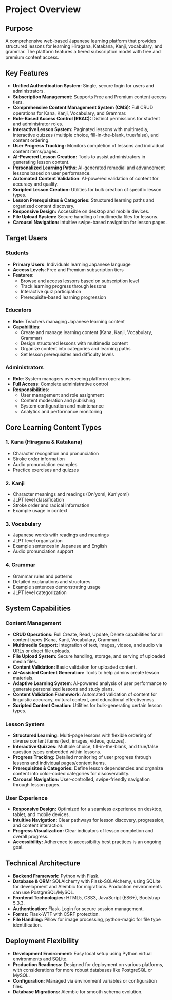 # Project Overview

## Purpose
A comprehensive web-based Japanese learning platform that provides structured lessons for learning Hiragana, Katakana, Kanji, vocabulary, and grammar. The platform features a tiered subscription model with free and premium content access.

## Key Features
- **Unified Authentication System:** Single, secure login for users and administrators.
- **Subscription Management:** Supports Free and Premium content access tiers.
- **Comprehensive Content Management System (CMS):** Full CRUD operations for Kana, Kanji, Vocabulary, and Grammar.
- **Role-Based Access Control (RBAC):** Distinct permissions for student and administrator roles.
- **Interactive Lesson System:** Paginated lessons with multimedia, interactive quizzes (multiple choice, fill-in-the-blank, true/false), and content ordering.
- **User Progress Tracking:** Monitors completion of lessons and individual content items/pages.
- **AI-Powered Lesson Creation:** Tools to assist administrators in generating lesson content.
- **Personalized Learning Paths**: AI-generated remedial and advancement lessons based on user performance.
- **Automated Content Validation**: AI-powered validation of content for accuracy and quality.
- **Scripted Lesson Creation:** Utilities for bulk creation of specific lesson types.
- **Lesson Prerequisites & Categories:** Structured learning paths and organized content discovery.
- **Responsive Design:** Accessible on desktop and mobile devices.
- **File Upload System:** Secure handling of multimedia files for lessons.
- **Carousel Navigation:** Intuitive swipe-based navigation for lesson pages.

## Target Users

### Students
- **Primary Users**: Individuals learning Japanese language
- **Access Levels**: Free and Premium subscription tiers
- **Features**: 
  - Browse and access lessons based on subscription level
  - Track learning progress through lessons
  - Interactive quiz participation
  - Prerequisite-based learning progression

### Educators
- **Role**: Teachers managing Japanese learning content
- **Capabilities**:
  - Create and manage learning content (Kana, Kanji, Vocabulary, Grammar)
  - Design structured lessons with multimedia content
  - Organize content into categories and learning paths
  - Set lesson prerequisites and difficulty levels

### Administrators
- **Role**: System managers overseeing platform operations
- **Full Access**: Complete administrative control
- **Responsibilities**:
  - User management and role assignment
  - Content moderation and publishing
  - System configuration and maintenance
  - Analytics and performance monitoring

## Core Learning Content Types

### 1. Kana (Hiragana & Katakana)
- Character recognition and pronunciation
- Stroke order information
- Audio pronunciation examples
- Practice exercises and quizzes

### 2. Kanji
- Character meanings and readings (On'yomi, Kun'yomi)
- JLPT level classification
- Stroke order and radical information
- Example usage in context

### 3. Vocabulary
- Japanese words with readings and meanings
- JLPT level organization
- Example sentences in Japanese and English
- Audio pronunciation support

### 4. Grammar
- Grammar rules and patterns
- Detailed explanations and structures
- Example sentences demonstrating usage
- JLPT level categorization

## System Capabilities

### Content Management
- **CRUD Operations:** Full Create, Read, Update, Delete capabilities for all content types (Kana, Kanji, Vocabulary, Grammar).
- **Multimedia Support:** Integration of text, images, videos, and audio via URLs or direct file uploads.
- **File Upload System:** Secure handling, storage, and serving of uploaded media files.
- **Content Validation:** Basic validation for uploaded content.
- **AI-Assisted Content Generation:** Tools to help admins create lesson materials.
- **Adaptive Learning System**: AI-powered analysis of user performance to generate personalized lessons and study plans.
- **Content Validation Framework**: Automated validation of content for linguistic accuracy, cultural context, and educational effectiveness.
- **Scripted Content Creation:** Utilities for bulk-generating certain lesson types.

### Lesson System
- **Structured Learning:** Multi-page lessons with flexible ordering of diverse content items (text, images, videos, quizzes).
- **Interactive Quizzes:** Multiple choice, fill-in-the-blank, and true/false question types embedded within lessons.
- **Progress Tracking:** Detailed monitoring of user progress through lessons and individual pages/content items.
- **Prerequisites & Categories:** Define lesson dependencies and organize content into color-coded categories for discoverability.
- **Carousel Navigation:** User-controlled, swipe-friendly navigation through lesson pages.

### User Experience
- **Responsive Design:** Optimized for a seamless experience on desktop, tablet, and mobile devices.
- **Intuitive Navigation:** Clear pathways for lesson discovery, progression, and content interaction.
- **Progress Visualization:** Clear indicators of lesson completion and overall progress.
- **Accessibility:** Adherence to accessibility best practices is an ongoing goal.

## Technical Architecture
- **Backend Framework:** Python with Flask.
- **Database & ORM:** SQLAlchemy with Flask-SQLAlchemy, using SQLite for development and Alembic for migrations. Production environments can use PostgreSQL/MySQL.
- **Frontend Technologies:** HTML5, CSS3, JavaScript (ES6+), Bootstrap 5.3.3.
- **Authentication:** Flask-Login for secure session management.
- **Forms:** Flask-WTF with CSRF protection.
- **File Handling:** Pillow for image processing, python-magic for file type identification.

## Deployment Flexibility
- **Development Environment:** Easy local setup using Python virtual environments and SQLite.
- **Production Readiness:** Designed for deployment on various platforms, with considerations for more robust databases like PostgreSQL or MySQL.
- **Configuration:** Managed via environment variables or configuration files.
- **Database Migrations:** Alembic for smooth schema evolution.
